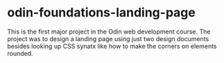 # odin-foundations-landing-page
This is the first major project in the Odin web development course. The project was to design a landing page using just two design documents besides looking up CSS synatx like how to make the corners on elements rounded. 
